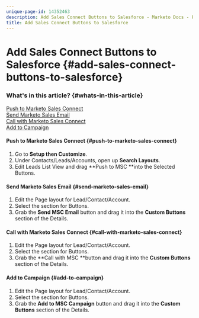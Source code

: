 ```yaml
---
unique-page-id: 14352463
description: Add Sales Connect Buttons to Salesforce - Marketo Docs - Product Documentation
title: Add Sales Connect Buttons to Salesforce
---
```


# Add Sales Connect Buttons to Salesforce {#add-sales-connect-buttons-to-salesforce}

### What's in this article? {#whats-in-this-article}

[Push to Marketo Sales Connect](#push-to-marketo-sales-connect)  
[Send Marketo Sales Email](#send-marketo-sales-email)  
[Call with Marketo Sales Connect](#call-with-marketo-sales-connect)  
[Add to Campaign](#add-to-campaign)

#### Push to Marketo Sales Connect {#push-to-marketo-sales-connect}

1. Go to **Setup **then** Customize**. 
1. Under Contacts/Leads/Accounts, open up **Search Layouts**. 
1. Edit Leads List View and drag **Push to MSC **into the Selected Buttons.

#### Send Marketo Sales Email {#send-marketo-sales-email}

1. Edit the Page layout for Lead/Contact/Account. 
1. Select the section for Buttons.
1. Grab the **Send MSC Email** button and drag it into the **Custom Buttons** section of the Details.

#### Call with Marketo Sales Connect {#call-with-marketo-sales-connect}

1. Edit the Page layout for Lead/Contact/Account. 
1. Select the section for Buttons. 
1. Grab the **Call with MSC **button and drag it into the **Custom Buttons** section of the Details.

#### Add to Campaign {#add-to-campaign}

1. Edit the Page layout for Lead/Contact/Account. 
1. Select the section for Buttons. 
1. Grab the **Add to MSC Campaign** button and drag it into the **Custom Buttons** section of the Details.

